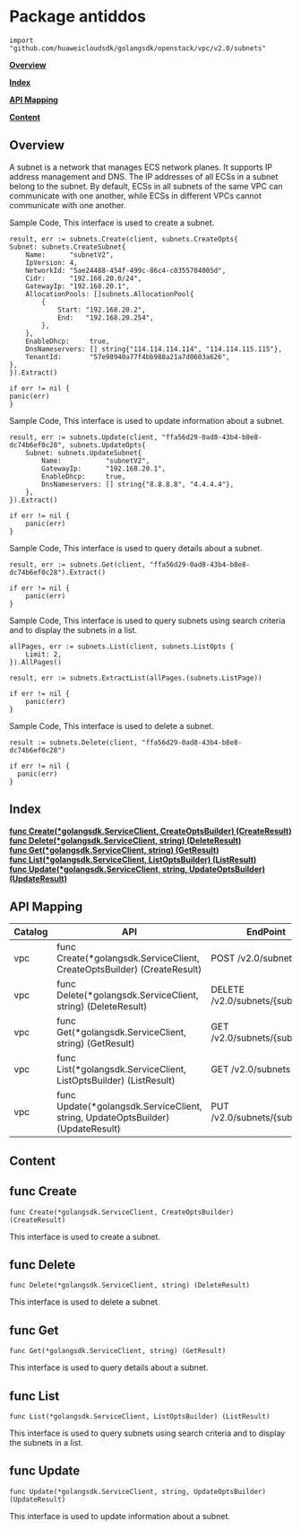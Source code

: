 # Package antiddos
    import "github.com/huaweicloudsdk/golangsdk/openstack/vpc/v2.0/subnets"
**[Overview](#overview)**  

**[Index](#index)**  

**[API Mapping](#api-mapping)**  

**[Content](#content)**  

## Overview
A subnet is a network that manages ECS network planes. It supports IP address management and DNS. The IP addresses of all ECSs in a subnet belong to the subnet. By default, ECSs in all subnets of the same VPC can communicate with one another, while ECSs in different VPCs cannot communicate with one another.

Sample Code, This interface is used to create a subnet.

    
    result, err := subnets.Create(client, subnets.CreateOpts{
    Subnet: subnets.CreateSubnet{
        Name:      "subnetV2",
        IpVersion: 4,
        NetworkId: "5ae24488-454f-499c-86c4-c0355704005d",
        Cidr:      "192.168.20.0/24",
        GatewayIp: "192.168.20.1",
        AllocationPools: []subnets.AllocationPool{
            {
                Start: "192.168.20.2",
                End:   "192.168.20.254",
            },
        },
        EnableDhcp:     true,
        DnsNameservers: [] string{"114.114.114.114", "114.114.115.115"},
        TenantId:       "57e98940a77f4bb988a21a7d0603a626",
    },
    }).Extract()
    
    if err != nil {
    panic(err)
    }
    
Sample Code, This interface is used to update information about a subnet.

    
    result, err := subnets.Update(client, "ffa56d29-0ad8-43b4-b8e8-dc74b6ef0c28", subnets.UpdateOpts{
        Subnet: subnets.UpdateSubnet{
            Name:           "subnetV2",
            GatewayIp:      "192.168.20.1",
            EnableDhcp:     true,
            DnsNameservers: [] string{"8.8.8.8", "4.4.4.4"},
        },
    }).Extract()
    
    if err != nil {
        panic(err)
    }
    
Sample Code, This interface is used to query details about a subnet.

    result, err := subnets.Get(client, "ffa56d29-0ad8-43b4-b8e8-dc74b6ef0c28").Extract()
    
    if err != nil {
        panic(err)
    }
    
Sample Code, This interface is used to query subnets using search criteria and to display the subnets in a list.

    allPages, err := subnets.List(client, subnets.ListOpts {
        Limit: 2,
    }).AllPages()
    
    result, err := subnets.ExtractList(allPages.(subnets.ListPage))
    
    if err != nil {
        panic(err)
    }
    
Sample Code, This interface is used to delete a subnet.

    
    result := subnets.Delete(client, "ffa56d29-0ad8-43b4-b8e8-dc74b6ef0c28")
    
    if err != nil {
      panic(err)
    }
    
## Index
**[func Create(*golangsdk.ServiceClient, CreateOptsBuilder) (CreateResult)](#func-create)**  
**[func Delete(*golangsdk.ServiceClient, string) (DeleteResult)](#func-delete)**  
**[func Get(*golangsdk.ServiceClient, string) (GetResult)](#func-get)**  
**[func List(*golangsdk.ServiceClient, ListOptsBuilder) (ListResult)](#func-list)**  
**[func Update(*golangsdk.ServiceClient, string, UpdateOptsBuilder) (UpdateResult)](#func-update)**  
## API Mapping
|Catalog|API|EndPoint|
|----|---|--------|
|vpc|func Create(*golangsdk.ServiceClient, CreateOptsBuilder) (CreateResult)|POST /v2.0/subnets|
|vpc|func Delete(*golangsdk.ServiceClient, string) (DeleteResult)|DELETE /v2.0/subnets/{subnet_id}|
|vpc|func Get(*golangsdk.ServiceClient, string) (GetResult)|GET /v2.0/subnets/{subnet_id}|
|vpc|func List(*golangsdk.ServiceClient, ListOptsBuilder) (ListResult)|GET /v2.0/subnets|
|vpc|func Update(*golangsdk.ServiceClient, string, UpdateOptsBuilder) (UpdateResult)|PUT /v2.0/subnets/{subnet_id}|
## Content
## func Create
    func Create(*golangsdk.ServiceClient, CreateOptsBuilder) (CreateResult)  
This interface is used to create a subnet.
## func Delete
    func Delete(*golangsdk.ServiceClient, string) (DeleteResult)  
This interface is used to delete a subnet.
## func Get
    func Get(*golangsdk.ServiceClient, string) (GetResult)  
This interface is used to query details about a subnet.
## func List
    func List(*golangsdk.ServiceClient, ListOptsBuilder) (ListResult)  
This interface is used to query subnets using search criteria and to display the subnets in a list.
## func Update
    func Update(*golangsdk.ServiceClient, string, UpdateOptsBuilder) (UpdateResult)  
This interface is used to update information about a subnet.
